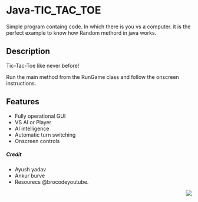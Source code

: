 # Java-TIC_TAC_TOE

Simple program containg code.
In which there is you  vs a computer.
it is the perfect example to know how Random methord in java works.
## Description
Tic-Tac-Toe like never before!

Run the main method from the RunGame class and follow the onscreen instructions.


## Features
- Fully operational GUI
- VS AI or Player
- AI intelligence
- Automatic turn switching
- Onscreen controls


##### Credit
- Ayush yadav
- Ankur burve
- Resourecs @brocodeyoutube.

 <p><img align="right" src="https://cdn-codespeedy.pressidium.com/wp-content/uploads/2021/04/tictactoegame.png" /></p>

